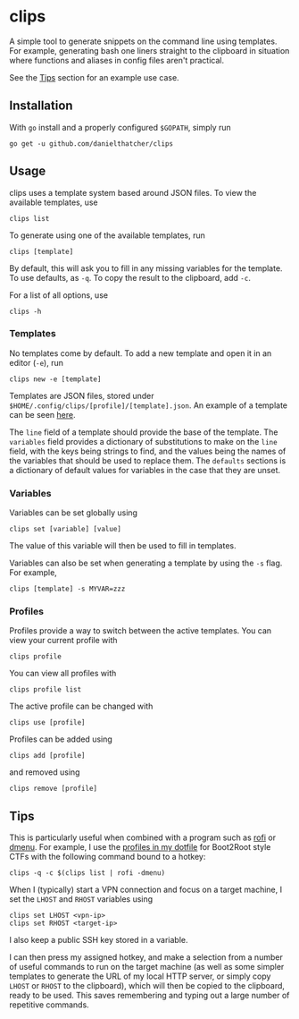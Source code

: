 # clips
A simple tool to generate snippets on the command line using templates. For example, generating bash one liners straight to the clipboard in situation where functions and aliases in config files aren't practical.

See the [Tips](#tips) section for an example use case.

## Installation
With `go` install and a properly configured `$GOPATH`, simply run
```
go get -u github.com/danielthatcher/clips
```

## Usage
clips uses a template system based around JSON files. To view the available templates, use
```
clips list
```

To generate using one of the available templates, run
```
clips [template]
```
By default, this will ask you to fill in any missing variables for the template. To use defaults, as `-q`. To copy the result to the clipboard, add `-c`.

For a list of all options, use
```
clips -h
```

### Templates
No templates come by default. To add a new template and open it in an editor (`-e`), run
```
clips new -e [template]
```
Templates are JSON files, stored under `$HOME/.config/clips/[profile]/[template].json`. An example of a template can be seen [here](https://github.com/danielthatcher/dotfiles2/blob/master/clips/ctflinux/shell.json).

The `line` field of a template should provide the base of the template. The `variables` field provides a dictionary of substitutions to make on the `line` field, with the keys being strings to find, and the values being the names of the variables that should be used to replace them. The `defaults` sections is a dictionary of default values for variables in the case that they are unset.

### Variables
Variables can be set globally using
```
clips set [variable] [value]
```
The value of this variable will then be used to fill in templates.

Variables can also be set when generating a template by using the `-s` flag. For example,
```
clips [template] -s MYVAR=zzz
```

### Profiles
Profiles provide a way to switch between the active templates. You can view your current profile with
```
clips profile
```
You can view all profiles with
```
clips profile list
```
The active profile can be changed with
```
clips use [profile]
```
Profiles can be added using
```
clips add [profile]
```
and removed using
```
clips remove [profile]
```

## Tips
This is particularly useful when combined with a program such as [rofi](https://github.com/davatorium/rofi) or [dmenu](https://tools.suckless.org/dmenu/). For example, I use the [profiles in my dotfile](https://github.com/danielthatcher/dotfiles2/tree/master/clips) for Boot2Root style CTFs with the following command bound to a hotkey:
```
clips -q -c $(clips list | rofi -dmenu)
```
When I (typically) start a VPN connection and focus on a target machine, I set the `LHOST` and `RHOST` variables using
```
clips set LHOST <vpn-ip>
clips set RHOST <target-ip>
```
I also keep a public SSH key stored in a variable.

I can then press my assigned hotkey, and make a selection from a number of useful commands to run on the target machine (as well as some simpler templates to generate the URL of my local HTTP server, or simply copy `LHOST` or `RHOST` to the clipboard), which will then be copied to the clipboard, ready to be used. This saves remembering and typing out a large number of repetitive commands.
